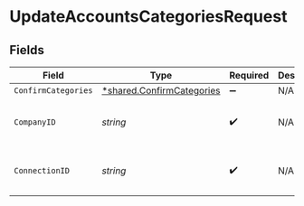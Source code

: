 # UpdateAccountsCategoriesRequest


## Fields

| Field                                                                 | Type                                                                  | Required                                                              | Description                                                           | Example                                                               |
| --------------------------------------------------------------------- | --------------------------------------------------------------------- | --------------------------------------------------------------------- | --------------------------------------------------------------------- | --------------------------------------------------------------------- |
| `ConfirmCategories`                                                   | [*shared.ConfirmCategories](../../models/shared/confirmcategories.md) | :heavy_minus_sign:                                                    | N/A                                                                   |                                                                       |
| `CompanyID`                                                           | *string*                                                              | :heavy_check_mark:                                                    | N/A                                                                   | 8a210b68-6988-11ed-a1eb-0242ac120002                                  |
| `ConnectionID`                                                        | *string*                                                              | :heavy_check_mark:                                                    | N/A                                                                   | 2e9d2c44-f675-40ba-8049-353bfcb5e171                                  |